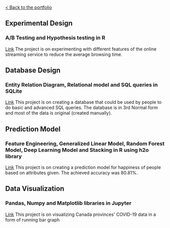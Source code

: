 [< Back to the portfolio](https://s-bishnoi.github.io/shubham-bishnoi/)

## Experimental Design
### A/B Testing and Hypothesis testing in R

[Link](./projects/ExperimentalDesign/) The project is on experimenting with different features of the online streaming service to reduce the average browsing time.

## Database Design
### Entity Relation Diagram, Relational model and SQL queries in SQLite

[Link](./projects/DatabaseDesign/) This project is on creating a database that could be used by people to do basic and advanced SQL queries. The database is in 3rd Normal form and most of the data is original (created manually).

## Prediction Model
### Feature Engineering, Generalized Linear Model, Random Forest Model, Deep Learning Model and Stacking in R using h2o library

[Link](./projects/PredictionClassificationModels) This project is on creating a prediction model for happiness of people based on attributes given. The achieved accuracy was 80.81%.

## Data Visualization
### Pandas, Numpy and Matplotlib libraries in Jupyter

[Link](./projects/DataVisualization) This project is on visualizing Canada provinces' COVID-19 data in a form of running bar graph 

